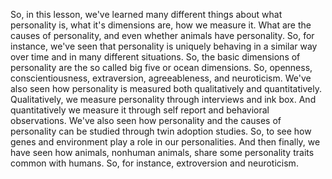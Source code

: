So, in this lesson, we've learned many different things about what personality
is, what it's dimensions are, how we measure it. What are the causes of
personality, and even whether animals have personality. So, for instance, we've
seen that personality is uniquely behaving in a similar way over time and in
many different situations. So, the basic dimensions of personality are the so
called big five or ocean dimensions. So, openness, conscientiousness,
extraversion, agreeableness, and neuroticism. We've also seen how personality
is measured both qualitatively and quantitatively. Qualitatively, we measure
personality through interviews and ink box. And quantitatively we measure it
through self report and behavioral observations. We've also seen how
personality and the causes of personality can be studied through twin adoption
studies. So, to see how genes and environment play a role in our personalities.
And then finally, we have seen how animals, nonhuman animals, share some
personality traits common with humans. So, for instance, extroversion and
neuroticism.
